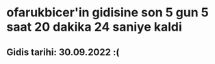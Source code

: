 # ofarukbicer'in gidisine son 5 gun 5 saat 20 dakika 24 saniye kaldi

## Gidis tarihi: 30.09.2022 :(
